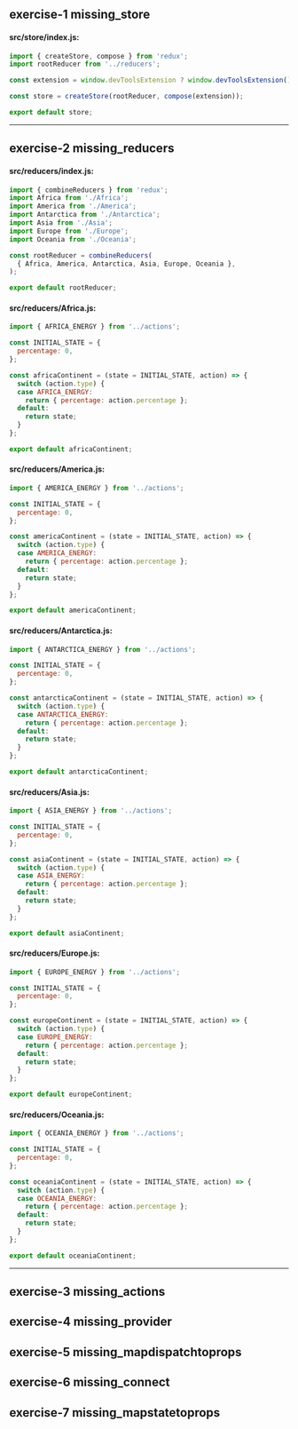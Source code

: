 ## exercise-1 missing_store

#### src/store/index.js:
```javascript
import { createStore, compose } from 'redux';
import rootReducer from '../reducers';

const extension = window.devToolsExtension ? window.devToolsExtension() : (f) => f;

const store = createStore(rootReducer, compose(extension));

export default store;
```

---

## exercise-2 missing_reducers

#### src/reducers/index.js:
```javascript
import { combineReducers } from 'redux';
import Africa from './Africa';
import America from './America';
import Antarctica from './Antarctica';
import Asia from './Asia';
import Europe from './Europe';
import Oceania from './Oceania';

const rootReducer = combineReducers(
  { Africa, America, Antarctica, Asia, Europe, Oceania },
);

export default rootReducer;
```

#### src/reducers/Africa.js:
```javascript
import { AFRICA_ENERGY } from '../actions';

const INITIAL_STATE = {
  percentage: 0,
};

const africaContinent = (state = INITIAL_STATE, action) => {
  switch (action.type) {
  case AFRICA_ENERGY:
    return { percentage: action.percentage };
  default:
    return state;
  }
};

export default africaContinent;
```

#### src/reducers/America.js:
```javascript
import { AMERICA_ENERGY } from '../actions';

const INITIAL_STATE = {
  percentage: 0,
};

const americaContinent = (state = INITIAL_STATE, action) => {
  switch (action.type) {
  case AMERICA_ENERGY:
    return { percentage: action.percentage };
  default:
    return state;
  }
};

export default americaContinent;
```

#### src/reducers/Antarctica.js:
```javascript
import { ANTARCTICA_ENERGY } from '../actions';

const INITIAL_STATE = {
  percentage: 0,
};

const antarcticaContinent = (state = INITIAL_STATE, action) => {
  switch (action.type) {
  case ANTARCTICA_ENERGY:
    return { percentage: action.percentage };
  default:
    return state;
  }
};

export default antarcticaContinent;
```

#### src/reducers/Asia.js:
```javascript
import { ASIA_ENERGY } from '../actions';

const INITIAL_STATE = {
  percentage: 0,
};

const asiaContinent = (state = INITIAL_STATE, action) => {
  switch (action.type) {
  case ASIA_ENERGY:
    return { percentage: action.percentage };
  default:
    return state;
  }
};

export default asiaContinent;
```

#### src/reducers/Europe.js:
```javascript
import { EUROPE_ENERGY } from '../actions';

const INITIAL_STATE = {
  percentage: 0,
};

const europeContinent = (state = INITIAL_STATE, action) => {
  switch (action.type) {
  case EUROPE_ENERGY:
    return { percentage: action.percentage };
  default:
    return state;
  }
};

export default europeContinent;
```

#### src/reducers/Oceania.js:
```javascript
import { OCEANIA_ENERGY } from '../actions';

const INITIAL_STATE = {
  percentage: 0,
};

const oceaniaContinent = (state = INITIAL_STATE, action) => {
  switch (action.type) {
  case OCEANIA_ENERGY:
    return { percentage: action.percentage };
  default:
    return state;
  }
};

export default oceaniaContinent;
```

---

## exercise-3 missing_actions

## exercise-4 missing_provider

## exercise-5 missing_mapdispatchtoprops

## exercise-6 missing_connect

## exercise-7 missing_mapstatetoprops